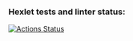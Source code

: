 ### Hexlet tests and linter status:
[![Actions Status](https://github.com/johanla0/rails-project-63/workflows/hexlet-check/badge.svg)](https://github.com/johanla0/rails-project-63/actions)